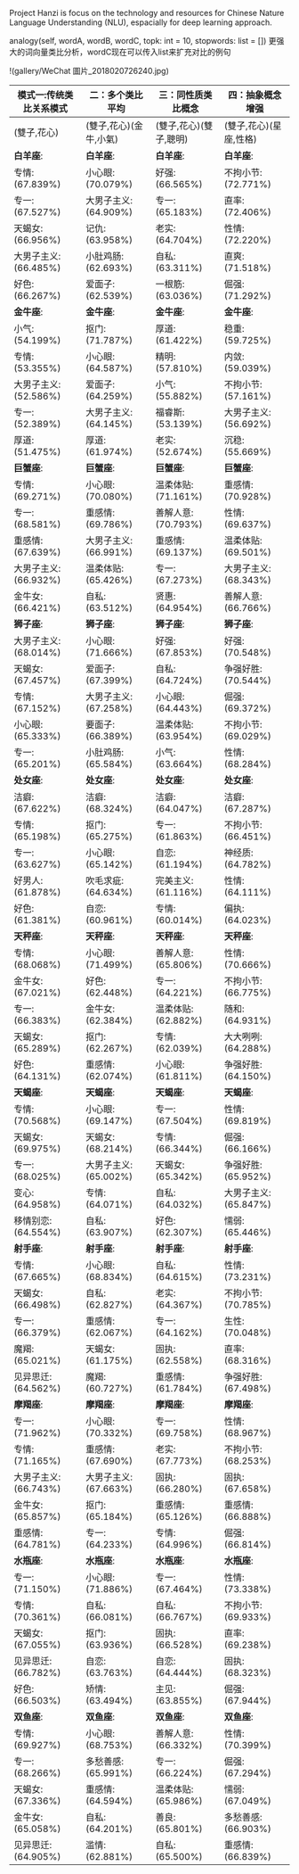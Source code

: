 Project Hanzi is focus on the technology and resources for Chinese Nature Language Understanding (NLU), espacially for deep learning approach.


analogy(self, wordA, wordB, wordC, topk: int = 10, stopwords: list = [])
更强大的词向量类比分析，wordC现在可以传入list来扩充对比的例句

!(gallery/WeChat 圖片_2018020726240.jpg)

**模式一:传统类比关系模式**   |   **二：多个类比平均**   |   **三：同性质类比概念**   |   **四：抽象概念增强**
-------------------------|-------------------------|-------------------------|------------------------
(雙子,花心)   |   (雙子,花心)(金牛,小氣)    |   (雙子,花心)(雙子,聰明)   | (雙子,花心)(星座,性格)
**白羊座**:    |   **白羊座**:   |   **白羊座**:   |   **白羊座**:
 专情:(67.839%)   |   小心眼:(70.079%)   |   好强:(66.565%)   |   不拘小节:(72.771%)
专一:(67.527%)   |   大男子主义:(64.909%)   |   专一:(65.183%)   |   直率:(72.406%)
天蝎女:(66.956%)   |   记仇:(63.958%)   |   老实:(64.704%)   |   性情:(72.220%)
大男子主义:(66.485%)   |   小肚鸡肠:(62.693%)   |   自私:(63.311%)   |   直爽:(71.518%)
好色:(66.267%)   |   爱面子:(62.539%)   |   一根筋:(63.036%)   |   倔强:(71.292%)
**金牛座**:   |   **金牛座**:   |   **金牛座**:   |   **金牛座**:
小气:(54.199%)   |   抠门:(71.787%)   |   厚道:(61.422%)   |   稳重:(59.725%)
专情:(53.355%)   |   小心眼:(64.587%)   |   精明:(57.810%)   |   内敛:(59.039%)
大男子主义:(52.586%)   |   爱面子:(64.259%)   |   小气:(55.882%)   |   不拘小节:(57.161%)
专一:(52.389%)   |   大男子主义:(64.145%)   |   福睿斯:(53.139%)   |   大男子主义:(56.692%)
厚道:(51.475%)   |   厚道:(61.974%)   |   老实:(52.674%)   |   沉稳:(55.669%)
**巨蟹座**:   |   **巨蟹座**:   |   **巨蟹座**:   |   **巨蟹座**:
专情:(69.271%)   |   小心眼:(70.080%)   |   温柔体贴:(71.161%)   |   重感情:(70.928%)
专一:(68.581%)   |   重感情:(69.786%)   |   善解人意:(70.793%)   |   性情:(69.637%)
重感情:(67.639%)   |   大男子主义:(66.991%)   |   重感情:(69.137%)   |   温柔体贴:(69.501%)
大男子主义:(66.932%)   |   温柔体贴:(65.426%)   |   专一:(67.273%)   |   大男子主义:(68.343%)
金牛女:(66.421%)   |   自私:(63.512%)   |   贤惠:(64.954%)   |   善解人意:(66.766%)
**狮子座**:   |   **狮子座**:   |   **狮子座**:   |   **狮子座**:
大男子主义:(68.014%)   |   小心眼:(71.666%)   |   好强:(67.853%)   |   好强:(70.548%)
天蝎女:(67.457%)   |   爱面子:(67.399%)   |   自私:(64.724%)   |   争强好胜:(70.544%)
专情:(67.152%)   |   大男子主义:(67.258%)   |   小心眼:(64.443%)   |   倔强:(69.372%)
小心眼:(65.333%)   |   要面子:(66.389%)   |   温柔体贴:(63.954%)   |   不拘小节:(69.029%)
专一:(65.201%)   |   小肚鸡肠:(65.584%)   |   小气:(63.664%)   |   性情:(68.284%)
**处女座**:   |   **处女座**:   |   **处女座**:   |   **处女座**:
洁癖:(67.622%)   |   洁癖:(68.324%)   |   洁癖:(64.047%)   |   洁癖:(67.287%)
专情:(65.198%)   |   抠门:(65.275%)   |   专一:(61.863%)   |   不拘小节:(66.451%)
专一:(63.627%)   |   小心眼:(65.142%)   |   自恋:(61.194%)   |   神经质:(64.782%)
好男人:(61.878%)   |   吹毛求疵:(64.634%)   |   完美主义:(61.116%)   |   性情:(64.111%)
好色:(61.381%)   |   自恋:(60.961%)   |   专情:(60.014%)   |   偏执:(64.023%)
**天秤座**:   |   **天秤座**:   |   **天秤座**:   |   **天秤座**:
专情:(68.068%)   |   小心眼:(71.499%)   |   善解人意:(65.806%)   |   性情:(70.666%)
金牛女:(67.021%)   |   好色:(62.448%)   |   专一:(64.221%)   |   不拘小节:(66.775%)
专一:(66.383%)   |   金牛女:(62.384%)   |   温柔体贴:(62.882%)   |   随和:(64.931%)
天蝎女:(65.289%)   |   抠门:(62.267%)   |   专情:(62.039%)   |   大大咧咧:(64.288%)
好色:(64.131%)   |   重感情:(62.074%)   |   小心眼:(61.811%)   |   争强好胜:(64.150%)
**天蝎座**:   |   **天蝎座**:   |   **天蝎座**:   |   **天蝎座**:
专情:(70.568%)   |   小心眼:(69.147%)   |   专一:(67.504%)   |   性情:(69.819%)
天蝎女:(69.975%)   |   天蝎女:(68.214%)   |   专情:(66.344%)   |   倔强:(66.166%)
专一:(68.025%)   |   大男子主义:(65.002%)   |   天蝎女:(65.342%)   |   争强好胜:(65.952%)
变心:(64.958%)   |   专情:(64.071%)   |   自私:(64.032%)   |   大男子主义:(65.847%)
移情别恋:(64.554%)   |   自私:(63.907%)   |   好色:(62.307%)   |   懦弱:(65.446%)
**射手座**:   |   **射手座**:   |   **射手座**:   |   **射手座**:
专情:(67.665%)   |   小心眼:(68.834%)   |   自私:(64.615%)   |   性情:(73.231%)
天蝎女:(66.498%)   |   自私:(62.827%)   |   老实:(64.367%)   |   不拘小节:(70.785%)
专一:(66.379%)   |   重感情:(62.067%)   |   专一:(64.162%)   |   生性:(70.048%)
魔羯:(65.021%)   |   天蝎女:(61.175%)   |   固执:(62.558%)   |   直率:(68.316%)
见异思迁:(64.562%)   |   魔羯:(60.727%)   |   重感情:(61.784%)   |   争强好胜:(67.498%)
**摩羯座**:   |   **摩羯座**:   |   **摩羯座**:   |   **摩羯座**:
专一:(71.962%)   |   小心眼:(70.332%)   |   专一:(69.758%)   |   性情:(68.967%)
专情:(71.165%)   |   重感情:(67.690%)   |   老实:(67.773%)   |   不拘小节:(68.253%)
大男子主义:(66.743%)   |   大男子主义:(67.663%)   |   固执:(66.280%)   |   固执:(67.658%)
金牛女:(65.857%)   |   抠门:(65.184%)   |   重感情:(65.126%)   |   重感情:(66.888%)
重感情:(64.781%)   |  专一:(64.233%)   |   专情:(64.996%)   |   倔强:(66.814%)
**水瓶座**:   |   **水瓶座**:   |   **水瓶座**:   |   **水瓶座**:
专一:(71.150%)   |   小心眼:(71.886%)   |   专一:(67.464%)   |   性情:(73.338%)
专情:(70.361%)   |   自私:(66.081%)   |   自私:(66.767%)   |   不拘小节:(69.933%)
天蝎女:(67.055%)   |   抠门:(63.936%)   |   固执:(66.528%)   |   直率:(69.238%)
见异思迁:(66.782%)   |   自恋:(63.763%)   |   自恋:(64.444%)   |   固执:(68.323%)
好色:(66.503%)   |   矫情:(63.494%)   |   主见:(63.855%)   |   倔强:(67.944%)
**双鱼座**:   |   **双鱼座**:   |   **双鱼座**:   |   **双鱼座**:
专情:(69.927%)   |   小心眼:(68.753%)   |   善解人意:(66.332%)   |   性情:(70.399%)
专一:(68.266%)   |   多愁善感:(65.991%)   |   专一:(66.224%)   |   倔强:(67.294%)
天蝎女:(67.336%)   |   重感情:(64.594%)   |   温柔体贴:(65.986%)   |   懦弱:(67.049%)
金牛女:(65.058%)   |   自私:(64.201%)   |   善良:(65.801%)   |   多愁善感:(66.903%)
见异思迁:(64.905%)   |   滥情:(62.881%)   |   自私:(65.500%)   |   重感情:(66.839%)